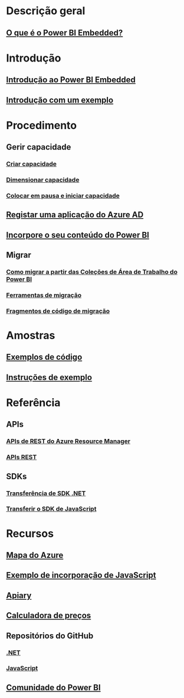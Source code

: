 # Descrição geral
## [O que é o Power BI Embedded?](what-is-power-bi-embedded.md)

# Introdução
## [Introdução ao Power BI Embedded](get-started.md)
## [Introdução com um exemplo](https://powerbi.microsoft.com/documentation/powerbi-developer-embed-sample-app-owns-data/)

# Procedimento
## Gerir capacidade
### [Criar capacidade](create-capacity.md)
### [Dimensionar capacidade](scale-capacity.md)
### [Colocar em pausa e iniciar capacidade](pause-start.md)
## [Registar uma aplicação do Azure AD](https://powerbi.microsoft.com/documentation/powerbi-developer-register-app/)
## [Incorpore o seu conteúdo do Power BI](https://powerbi.microsoft.com/documentation/powerbi-developer-embedding-content/)

## Migrar
### [Como migrar a partir das Coleções de Área de Trabalho do Power BI](migrate-from-power-bi-workspace-collections.md)
### [Ferramentas de migração](migrate-tool.md)
### [Fragmentos de código de migração](migrate-code-snippets.md)

# Amostras
## [Exemplos de código](https://github.com/Microsoft/PowerBI-Developer-Samples)
## [Instruções de exemplo](https://powerbi.microsoft.com/documentation/powerbi-developer-embed-sample-app-owns-data/)

# Referência
## APIs
### [APIs de REST do Azure Resource Manager](/rest/api/powerbiembedded/)
### [APIs REST](https://msdn.microsoft.com/en-us/library/mt147898.aspx)
## SDKs
### [Transferência de SDK .NET](https://www.nuget.org/packages/Microsoft.PowerBI.Api/)
### [Transferir o SDK de JavaScript](https://www.nuget.org/packages/Microsoft.PowerBI.JavaScript/)

# Recursos
## [Mapa do Azure](https://azure.microsoft.com/roadmap/?category=intelligence-analytics)
## [Exemplo de incorporação de JavaScript](https://microsoft.github.io/PowerBI-JavaScript/demo/)
## [Apiary](http://docs.powerbi.apiary.io/)
## [Calculadora de preços](https://azure.microsoft.com/pricing/calculator/)
## Repositórios do GitHub
### [.NET](https://github.com/Microsoft/PowerBI-CSharp)
### [JavaScript](https://github.com/Microsoft/PowerBI-JavaScript)
## [Comunidade do Power BI](http://community.powerbi.com/t5/Developer/bd-p/Developer)

